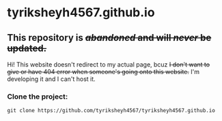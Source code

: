 # tyriksheyh4567.github.io
## This repository is ~~_abandoned_ and will _never_ be updated.~~
Hi! This website doesn't redirect to my actual page, bcuz ~~I don't want to give or have 404 error when someone's going onto this website.~~ I'm developing it and I can't host it.
### Clone the project:
```
git clone https://github.com/tyriksheyh4567/tyriksheyh4567.github.io
```
